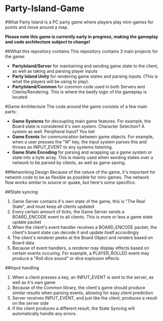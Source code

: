 Party-Island-Game
=================
#What
Party Island is a PC party game where players play mini-games for points and move around a map.

__Please note this game is currently early in progress, making the gameplay and code architecture subject to change!__

##What this repository contains
This repository contains 3 main projects for the game:

* __PartyIsland/Server__ for maintaining and sending game state to the client, as well as taking and parsing player inputs
* __Party Island Unity__ for rendering game states and parsing inputs. (This is what the players will be using to play).
* __PartyIsland/Common__ for common code used in both Servers and Clients/Rendering. This is where the beefy logic of the gameplay is located

#Game Architecture
The code around the game consists of a few main parts:

* __Game Systems__ for decoupling main game features. For example, the Board state is considered it's own system. Character Selection? A system as well. Peripheral Input? You bet
* __Game Events__ for communication between game objects. For example, when a user presses the "W" key, the input system parses this and throws an INPUT_EVENT to any systems listening.
* __Game State Encoding__ for parsing and wrapping up a game system or state into a byte array. This is mainly used when sending states over a network to be parsed by clients, as well as game saving.

##Networking Design
Because of the nature of the game, it's important for network code to be as flexible as possible for mini-games. The network flow works similar to source or quake, but here's some specifics:

##State syncing
1. Game Server contains it's own state of the game, this is "The Real State", and must keep all clients updated
2. Every certain amount of ticks, the Game Server sends a BOARD_ENCODE event to all clients. This is more or less a game state update packet
3. When the client's event handler receives a BOARD_ENCODE packet, the client's board state can decode it and update itself accordingly
4. The client's renderer peeks at the Board Object and renders based on Board data
5. Because of event handlers, a renderer may display effects based on certain events occuring. For example, a PLAYER_ROLLED event may produce a "Roll dice sound" or dice explosion effects

##Input handling
1. When a client presses a key, an INPUT_EVENT is sent to the server, as well as it's own game
2. Because of the Common library, the client's game should produce similar results when parsing events, allowing for easy client prediction
3. Server receives INPUT_EVENT, and just like the client, produces a result on the server side
4. If the client produces a different result, the State Syncing will automatically handle any errors.
